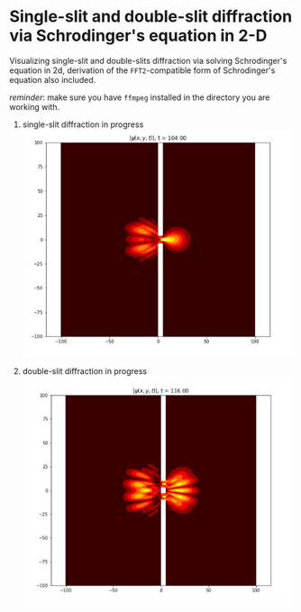 # Single-slit and double-slit diffraction via Schrodinger's equation in 2-D
Visualizing single-slit and double-slits diffraction via solving Schrodinger's equation in 2d, derivation of the `FFT2`-compatible form of Schrodinger's equation also included.

_reminder_: make sure you have `ffmpeg` installed in the directory you are working with.

1. single-slit diffraction in progress
![single-slit demo](/derivations_and_demos/single_slit_in_progress.jpg)

2. double-slit diffraction in progress
![double-slit demo](/derivations_and_demos/double_slit_in_progress.jpg)
